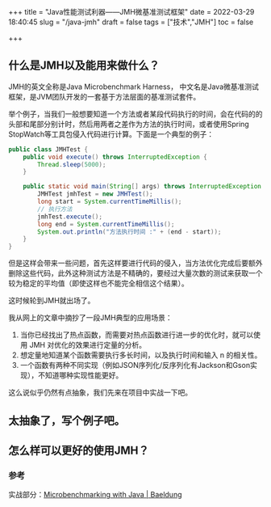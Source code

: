 +++
title = "Java性能测试利器——JMH微基准测试框架"
date = 2022-03-29 18:40:45
slug = "/java-jmh"
draft = false
tags = ["技术","JMH"]
toc = false

+++



## 什么是JMH以及能用来做什么？

JMH的英文全称是Java Microbenchmark Harness， 中文名是Java微基准测试框架，是JVM团队开发的一套基于方法层面的基准测试套件。



举个例子，当我们一般想要知道一个方法或者某段代码执行的时间，会在代码的的头部和尾部分别计时，然后用两者之差作为方法的执行时间，或者使用Spring StopWatch等工具包侵入代码进行计算。下面是一个典型的例子：

```java
public class JMHTest {
    public void execute() throws InterruptedException {
        Thread.sleep(5000);
    }

    public static void main(String[] args) throws InterruptedException {
        JMHTest jmhTest = new JMHTest();
        long start = System.currentTimeMillis();
        // 执行方法
        jmhTest.execute();
        long end = System.currentTimeMillis();
        System.out.println("方法执行时间 :" + (end - start));
    }
}
```

但是这样会带来一些问题，首先这样要进行代码的侵入，当方法优化完成后要额外删除这些代码，此外这种测试方法是不精确的，要经过大量次数的测试来获取一个较为稳定的平均值（即使这样也不能完全相信这个结果）。



这时候轮到JMH就出场了。



我从网上的文章中摘抄了一段JMH典型的应用场景：

1. 当你已经找出了热点函数，而需要对热点函数进行进一步的优化时，就可以使用 JMH 对优化的效果进行定量的分析。
2. 想定量地知道某个函数需要执行多长时间，以及执行时间和输入 n 的相关性。
3. 一个函数有两种不同实现（例如JSON序列化/反序列化有Jackson和Gson实现），不知道哪种实现性能更好。



这么说似乎仍然有点抽象，我们先来在项目中实战一下吧。

## 太抽象了，写个例子吧。





## 怎么样可以更好的使用JMH？



### 参考

实战部分：[Microbenchmarking with Java | Baeldung](https://www.baeldung.com/java-microbenchmark-harness)
